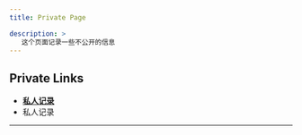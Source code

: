 ```yaml
---
title: Private Page

description: >
   这个页面记录一些不公开的信息
---
```





## Private Links

* [**私人记录**][1]
* 私人记录


---



[0]: 以下是所有链接
[1]: https://www.jianguoyun.com/p/DSBklb8QiKj-BRiu5b0B


